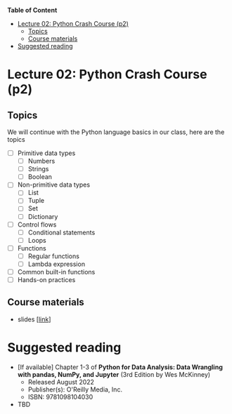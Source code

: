 **Table of Content**
- [Lecture 02: Python Crash Course (p2)](#lecture-02-python-crash-course-p2)
  - [Topics](#topics)
  - [Course materials](#course-materials)
- [Suggested reading](#suggested-reading)

# Lecture 02: Python Crash Course (p2)

## Topics
We will continue with the Python language basics in our class, here are the topics
* [ ] Primitive data types
  * [ ] Numbers
  * [ ] Strings
  * [ ] Boolean
* [ ] Non-primitive data types
  * [ ] List
  * [ ] Tuple
  * [ ] Set
  * [ ] Dictionary
* [ ] Control flows
  * [ ] Conditional statements
  * [ ] Loops
* [ ] Functions
  * [ ] Regular functions
  * [ ] Lambda expression
* [ ] Common built-in functions
* [ ] Hands-on practices

## Course materials
* slides [[link](https://docs.google.com/presentation/d/1MtZjQIogqJ5UZQ9jz4DkItPFH_b0XlTxbfzPgU207AQ/edit?usp=sharing)]

# Suggested reading
* [If available] Chapter 1-3 of **Python for Data Analysis: Data Wrangling with pandas, NumPy, and Jupyter** (3rd Edition by Wes McKinney)
  * Released August 2022
  * Publisher(s): O'Reilly Media, Inc.
  * ISBN: 9781098104030
* TBD
